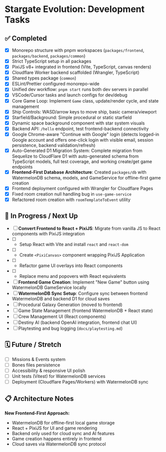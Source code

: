 # Stargate Evolution: Development Tasks

## ✅ Completed
- [x] Monorepo structure with pnpm workspaces (`packages/frontend`, `packages/backend`, `packages/common`)
- [x] Strict TypeScript setup in all packages
- [x] PixiJS v8+ integrated in frontend (Vite, TypeScript, canvas renders)
- [x] Cloudflare Worker backend scaffolded (Wrangler, TypeScript)
- [x] Shared types package (`common`)
- [x] ESLint/Prettier configured monorepo-wide
- [x] Unified dev workflow: `pnpm start` runs both dev servers in parallel
- [x] VSCode/Cursor tasks and launch configs for dev/debug
- [x] Core Game Loop: Implement `Game` class, update/render cycle, and state management
- [x] Ship Controls: WASD/arrow keys to move ship, basic camera/viewport
- [x] Starfield/Background: Simple procedural or static starfield
- [x] Dynamic space background component with star system visuals
- [x] Backend API: `/hello` endpoint, test frontend-backend connectivity
- [x] Google Chrome-aware "Continue with Google" login (detects logged-in Google account and offers one-click login with visible email, session persistence, backend validation/refresh)
- [x] Auto-Generated D1 Migration System: Complete migration from Sequelize to CloudFlare D1 with auto-generated schema from TypeScript models, full test coverage, and working create/get game endpoints
- [x] **Frontend-First Database Architecture**: Created `packages/db` with WatermelonDB schema, models, and GameService for offline-first game creation
- [x] Frontend deployment configured with Wrangler for Cloudflare Pages
- [x] Fixed room creation null handling bug in `use-game-service`
- [x] Refactored room creation with `roomTemplateToEvent` utility

## 🚧 In Progress / Next Up
- [ ] **Convert Frontend to React + PixiJS**: Migrate from vanilla JS to React components with PixiJS integration
- [ ]    - Setup React with Vite and install `react` and `react-dom`
- [ ]    - Create `<PixiCanvas>` component wrapping PixiJS Application
- [ ]    - Refactor game UI overlays into React components
- [ ]    - Replace menu and popovers with React equivalents
- [ ] **Frontend Game Creation**: Implement "New Game" button using WatermelonDB GameService locally
- [ ] **WatermelonDB Sync Setup**: Configure sync between frontend WatermelonDB and backend D1 for cloud saves
- [ ] Procedural Galaxy Generation (moved to frontend)
- [ ] Game State Management (frontend WatermelonDB + React state)
- [ ] Crew Management UI (React components)
- [ ] Destiny AI (backend OpenAI integration, frontend chat UI)
- [ ] Playtesting and bug logging (`docs/playtesting.md`)

## 🗓️ Future / Stretch
- [ ] Missions & Events system
- [ ] Bones files persistence
- [ ] Accessibility & responsive UI polish
- [ ] Unit tests (Vitest) for WatermelonDB services
- [ ] Deployment (Cloudflare Pages/Workers) with WatermelonDB sync

## 📋 Architecture Notes
**New Frontend-First Approach:**
- WatermelonDB for offline-first local game storage
- React + PixiJS for UI and game rendering
- Backend only used for cloud sync and AI features
- Game creation happens entirely in frontend
- Cloud saves via WatermelonDB sync protocol 
